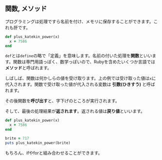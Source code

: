 ## 関数, メソッド

プログラミングは処理ですら名前を付け、メモリに保存することができます。これも肝です。

```ruby
def plus_katekin_power(x)
  x + 7586
end
```

`def`とは`define`の略で「定義」を意味します。名前の付いた処理を**関数**といいます。関数は専門用語っぽく、数学っぽいので、Rubyを含めたいくつか言語では**メソッド**と呼ばれます。

しばしば、関数は何かしらの値を受け取ります。上の例では受け取った値は`x`に代入されます。関数で受け取った値が代入される変数は  **引数(ひきすう)**  と呼ばれます。

その後関数を**呼び出す**と、字下げのところが実行されます。

そして、最後の処理結果が**返されます**。返される値は**戻り値**といいます。

```ruby
def plus_katekin_power(x)
  x + 7586
end

brite = 717
puts plus_katekin_power(brite)
```

もちろん、ifやforと組み合わせることができます。
